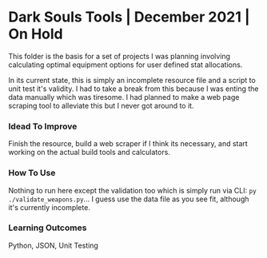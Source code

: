 # Dark Souls Tools | December 2021 | On Hold

This folder is the basis for a set of projects I was planning involving calculating optimal equipment options for user defined stat allocations.

In its current state, this is simply an incomplete resource file and a script to unit test it's validity. I had to take a break from this because I was enting the data manually which was tiresome. I had planned to make a web page scraping tool to alleviate this but I never got around to it.

### Idead To Improve

Finish the resource, build a web scraper if I think its necessary, and start working on the actual build tools and calculators.

### How To Use

Nothing to run here except the validation too which is simply run via CLI: `py ./validate_weapons.py`... I guess use the data file as you see fit, although it's currently incomplete.

### Learning Outcomes

Python, JSON, Unit Testing